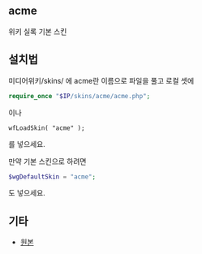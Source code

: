 ## acme
위키 실록 기본 스킨

## 설치법
미디어위키/skins/ 에 acme란 이름으로 파일을 풀고 로컬 셋에

```php
require_once "$IP/skins/acme/acme.php";
```

이나

```
wfLoadSkin( "acme" );
```

를 넣으세요.

만약 기본 스킨으로 하려면

```php
$wgDefaultSkin = "acme";
```
도 넣으세요.

## 기타
 * [원본](https://shapebootstrap.net/item/1524925-acme-free-responsive-corporate-template/comments)
